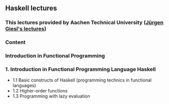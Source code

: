 ## Haskell lectures

### This lectures provided by Aachen Technical University ([Jürgen Giesl's lectures](http://video.s-inf.de/index.php?SORT=Vorlesung#FP.2005-SS-Giesl.(COt).HD_Videoaufzeichnung))

###  **Content**
### Introduction in Functional Programming
### 1. Introduction in Functional Programming Language Haskell
-   1.1 Basic constructs of Haskell (programming technics in functional languages)
-   1.2 Higher-order functions
-   1.3 Programming with lazy evaluation